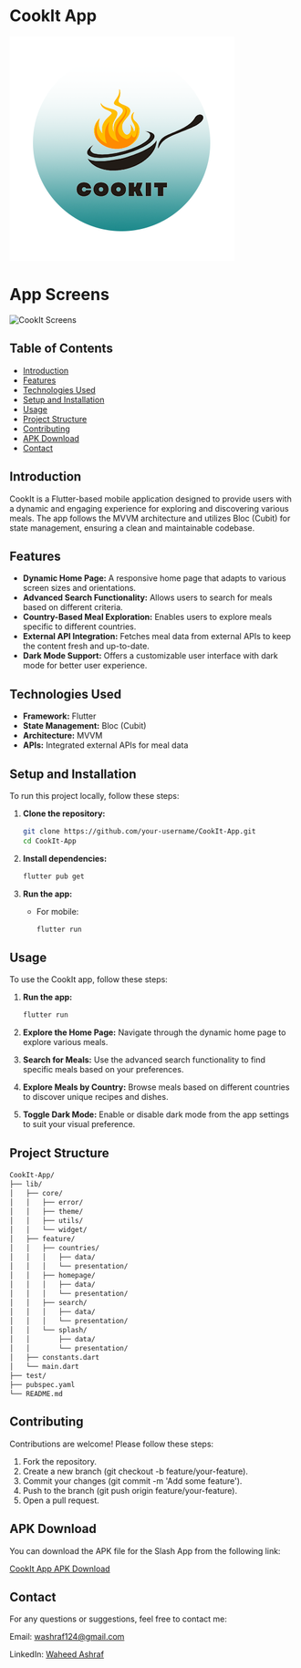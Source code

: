 # CookIt App

![CookIt Logo](assets/cookItLogo.png)

# App Screens

![CookIt Screens](assets/cookIt_app_pic_collection.png)

## Table of Contents
- [Introduction](#introduction)
- [Features](#features)
- [Technologies Used](#technologies-used)
- [Setup and Installation](#setup-and-installation)
- [Usage](#usage)
- [Project Structure](#project-structure)
- [Contributing](#contributing)
- [APK Download](#apk-download)
- [Contact](#contact)

## Introduction
CookIt is a Flutter-based mobile application designed to provide users with a dynamic and engaging experience for exploring and discovering various meals. The app follows the MVVM architecture and utilizes Bloc (Cubit) for state management, ensuring a clean and maintainable codebase.

## Features
- **Dynamic Home Page:** A responsive home page that adapts to various screen sizes and orientations.
- **Advanced Search Functionality:** Allows users to search for meals based on different criteria.
- **Country-Based Meal Exploration:** Enables users to explore meals specific to different countries.
- **External API Integration:** Fetches meal data from external APIs to keep the content fresh and up-to-date.
- **Dark Mode Support:** Offers a customizable user interface with dark mode for better user experience.

## Technologies Used
- **Framework:** Flutter
- **State Management:** Bloc (Cubit)
- **Architecture:** MVVM
- **APIs:** Integrated external APIs for meal data

## Setup and Installation
To run this project locally, follow these steps:

1. **Clone the repository:**
    ```bash
    git clone https://github.com/your-username/CookIt-App.git
    cd CookIt-App
    ```

2. **Install dependencies:**
    ```bash
    flutter pub get
    ```

3. **Run the app:**
    - For mobile:
      ```bash
      flutter run
      ```

## Usage
To use the CookIt app, follow these steps:

1. **Run the app:**
   ```bash
   flutter run

2. **Explore the Home Page:**
Navigate through the dynamic home page to explore various meals.

3. **Search for Meals:**
Use the advanced search functionality to find specific meals based on your preferences.

5. **Explore Meals by Country:**
Browse meals based on different countries to discover unique recipes and dishes.

7. **Toggle Dark Mode:**
Enable or disable dark mode from the app settings to suit your visual preference.

## Project Structure
```plaintext
CookIt-App/
├── lib/
│   ├── core/
│   │   ├── error/
│   │   ├── theme/
│   │   ├── utils/
│   │   └── widget/
│   ├── feature/
│   │   ├── countries/
│   │   │   ├── data/
│   │   │   └── presentation/
│   │   ├── homepage/
│   │   │   ├── data/
│   │   │   └── presentation/
│   │   ├── search/
│   │   │   ├── data/
│   │   │   └── presentation/
│   │   └── splash/
│   │       ├── data/
│   │       └── presentation/
│   ├── constants.dart
│   └── main.dart
├── test/
├── pubspec.yaml
└── README.md
```
## Contributing
Contributions are welcome! Please follow these steps:

1. Fork the repository.
2. Create a new branch (git checkout -b feature/your-feature).
3. Commit your changes (git commit -m 'Add some feature').
4. Push to the branch (git push origin feature/your-feature).
5. Open a pull request.
   
## APK Download

You can download the APK file for the Slash App from the following link:

[CookIt App APK Download](https://drive.google.com/file/d/1WM5PBDkGuCLPZmSUtZjXTSeO6a5303wc/view?usp=sharing)

## Contact

For any questions or suggestions, feel free to contact me:

Email: washraf124@gmail.com

LinkedIn: [Waheed Ashraf](https://www.linkedin.com/in/waheed-ashraf-18a197214/)
